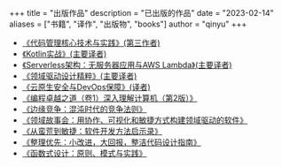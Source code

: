 +++ 
title = "出版作品" 
description = "已出版的作品" 
date = "2023-02-14"
aliases = ["书籍", "译作", "出版物", "books"] 
author = "qinyu" 
+++

- [《代码管理核心技术与实践》(第三作者)](https://book.douban.com/subject/27611269/)  
- [《Kotlin实战》(主要译者)](https://book.douban.com/subject/27093660/)  
- [《Serverless架构：无服务器应用与AWS Lambda》(主要译者)](https://book.douban.com/subject/30290516/)  
- [《领域驱动设计精粹》(主要译者)](https://book.douban.com/subject/30333944/) 
- [《云原生安全与DevOps保障》(译者)](https://book.douban.com/subject/35053532/)
- [《编程卓越之道（卷1）深入理解计算机（第2版）》](https://book.douban.com/subject/36216291/) 
- [《边缘竞争：混沌时代的竞争法则》](https://book.douban.com/subject/36629617/) 
- [《领域故事会：用协作、可视化和敏捷方式构建领域驱动的软件》](https://book.douban.com/subject/36937772/) 
- [《从蛮荒到敏捷：软件开发方法启示录》](https://book.douban.com/subject/37028890/) 
- [《整理优先：小改进，大回报，整洁代码设计指南》](https://book.douban.com/subject/37170530/)
- [《函数式设计：原则、模式与实践》](https://book.douban.com/subject/36974785/) 
